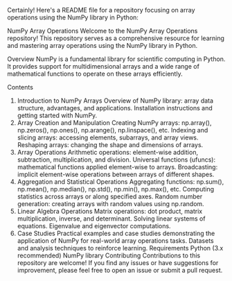 
Certainly! Here's a README file for a repository focusing on array operations using the NumPy library in Python:

NumPy Array Operations
Welcome to the NumPy Array Operations repository! This repository serves as a comprehensive resource for learning and mastering array operations using the NumPy library in Python.

Overview
NumPy is a fundamental library for scientific computing in Python. It provides support for multidimensional arrays and a wide range of mathematical functions to operate on these arrays efficiently.

Contents
1. Introduction to NumPy Arrays
Overview of NumPy library: array data structure, advantages, and applications.
Installation instructions and getting started with NumPy.
2. Array Creation and Manipulation
Creating NumPy arrays: np.array(), np.zeros(), np.ones(), np.arange(), np.linspace(), etc.
Indexing and slicing arrays: accessing elements, subarrays, and array views.
Reshaping arrays: changing the shape and dimensions of arrays.
3. Array Operations
Arithmetic operations: element-wise addition, subtraction, multiplication, and division.
Universal functions (ufuncs): mathematical functions applied element-wise to arrays.
Broadcasting: implicit element-wise operations between arrays of different shapes.
4. Aggregation and Statistical Operations
Aggregating functions: np.sum(), np.mean(), np.median(), np.std(), np.min(), np.max(), etc.
Computing statistics across arrays or along specified axes.
Random number generation: creating arrays with random values using np.random.
5. Linear Algebra Operations
Matrix operations: dot product, matrix multiplication, inverse, and determinant.
Solving linear systems of equations.
Eigenvalue and eigenvector computations.
6. Case Studies
Practical examples and case studies demonstrating the application of NumPy for real-world array operations tasks.
Datasets and analysis techniques to reinforce learning.
Requirements
Python (3.x recommended)
NumPy library
Contributing
Contributions to this repository are welcome! If you find any issues or have suggestions for improvement, please feel free to open an issue or submit a pull request.
